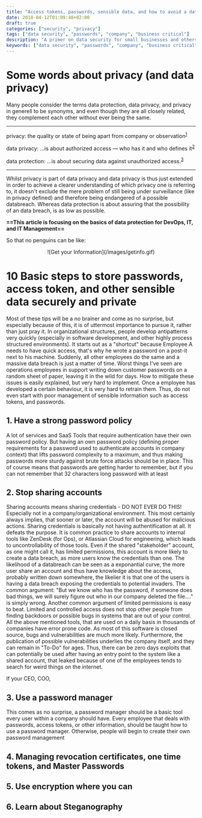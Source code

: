 ```yaml
---
title: "Access tokens, passwords, sensible data, and how to avoid a data breach"
date: 2018-04-12T01:09:48+02:00
draft: true
categories: ["security", "privacy"]
tags: ["data security", "passwords", "company", "business critical"]
description: "A primer on data security for small businesses and others"
keywords: ["data security", "passwords", "company", "business critical", "small businesses", "data"]
---
```

# Some words about privacy (and data privacy)

Many people consider the terms data protection, data privacy, and privacy in generell to be synonyms, and even though they are all closely related, they complement each other without ever being the same. 
___
privacy: the quality or state of being apart from company or observation<sup>[1](https://www.merriam-webster.com/dictionary/privacy)</sup>

data privacy: ...is about authorized access — who has it and who defines it<sup>[2](https://blog.ipswitch.com/data-privacy-vs-data-protection)</sup>

data protection: ...is about securing data against unauthorized access.<sup>[3](https://blog.ipswitch.com/data-privacy-vs-data-protection)</sup>
___

Whilst privacy is part of data privacy and data privacy is thus just extended in order to achieve a clearer understanding of which privacy one is referring to, it doesn't exclude the mere problem of still being under surveillance (like in privacy defined) and therefore being endangered of a possible databreach. Whereas data protection is about assuring that the possibility of an data breach, is as low as possible.

**==This article is focusing on the basics of data protection for DevOps, IT, and IT Management==**

So that no penguins can be like:

<center>![Get your Information](/images/getinfo.gif)</center>

# 10 Basic steps to store passwords, access token, and other sensible data securely and private

Most of these tips will be a no brainer and come as no surprise, but especially because of this, it is of uttermost importance to pursue it, rather than just pray it. In organizational structures, people develop antipatterns very quickly (especially in software development, and other highly process structured environments). It starts out as a "shortcut" because Employee A needs to have quick access, that's why he wrote a password on a post-it next to his machine. Suddenly, all other employees do the same and a massive data breach is just a matter of time. Worst things I've seen are operations employees in support writing down customer passwords on a random sheet of paper, leaving it in the wild for days. How to mitigate these issues is easily explained, but very hard to implement. Once a employee has developed a certain behaviour, it is very hard to retrain them. Thus, do not even start with poor management of sensible information such as access tokens, and passwords.


## 1. Have a strong password policy

A lot of services and SaaS Tools that require authentication have their own password policy. But having an own password policy (defining proper requirements for a password used to authenticate accounts in company context) that lifts password complexity to a maximum, and thus making passwords more sturdy against brute force attacks should be in place. This of course means that passwords are getting harder to remember, but if you can not remember that 32 characters long password with at least  

## 2. Stop sharing accounts

Sharing accounts means sharing credentials - DO NOT EVER DO THIS! Especially not in a company/organizational environment. This most certainly always implies, that sooner or later, the account will be abused for malicious actions. Sharing credentials is basically not having authentification at all. It defeats the purpose. It is common practice to share accounts to internal tools like ZenDesk (for Ops), or Atlassian Cloud for engineering, which leads to uncontrollability of those tools. Even if the shared "stakeholder" account, as one might call it, has limited permissions, this account is more likely to create a data breach, as more users know the credentials than one. The likelihood of a databreach can be seen as a exponantial curve, the more user share an account and thus have knowledge about the access, probably written down somewhere, the likelier it is that one of the users is having a data breach exposing the credentials to potential invaders. The common argument: "But we know who has the password, if someone does bad things, we will surely figure out who in our company deleted the file...." is simply wrong. Another common argument of limited permissions is easy to beat. Limited and controlled access does not stop other people from finding backdoors or possible bugs in systems that are out of your control. All the above mentioned tools, that are used on a daily basis in thousands of companies have error prone code. As most of this software is closed source, bugs and vulnerabilities are much more likely. Furthermore, the publication of possible vulnerabilities underlies the company itself, and they can remain in "To-Do" for ages. 
Thus, there can be zero days exploits that can potentially be used after having an entry point to the system like a shared account, that leaked because of one of the employees tends to search for weird things on the internet. 

If your CEO, COO, 

## 3. Use a password manager

This comes as no surprise, a password manager should be a basic tool every user within a company should have. Every employee that deals with passwords, access tokens, or other information, should be taught how to use a password manager. Otherwise, people will begin to create their own password management

## 4. Managing revocation certificates, one time tokens, and Master Passwords

## 5. Use encryption where you can

## 6. Learn about Steganography
 
